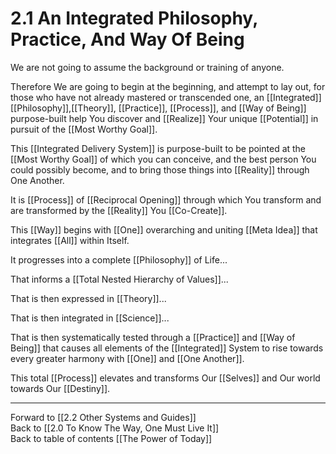 # 2.1 An Integrated Philosophy, Practice, And Way Of Being

We are not going to assume the background or training of anyone. 

Therefore We are going to begin at the beginning, and attempt to lay out, for those who have not already mastered or transcended one, an [[Integrated]] [[Philosophy]],[[Theory]], [[Practice]], [[Process]], and [[Way of Being]] purpose-built help You discover and [[Realize]] Your unique [[Potential]] in pursuit of the [[Most Worthy Goal]]. 

This [[Integrated Delivery System]] is purpose-built to be pointed at the [[Most Worthy Goal]] of which you can conceive, and the best person You could possibly become, and to bring those things into [[Reality]] through One Another. 

It is [[Process]] of [[Reciprocal Opening]] through which You transform and are transformed by the [[Reality]] You [[Co-Create]].  

This [[Way]] begins with [[One]] overarching and uniting [[Meta Idea]] that integrates [[All]] within Itself.  

It progresses into a complete [[Philosophy]] of Life...  

That informs a [[Total Nested Hierarchy of Values]]...  

That is then expressed in [[Theory]]...  

That is then integrated in [[Science]]...   

That is then systematically tested through a [[Practice]] and [[Way of Being]] that causes all elements of the [[Integrated]] System to rise towards every greater harmony with [[One]] and [[One Another]].   

This total [[Process]] elevates and transforms Our [[Selves]] and Our world towards Our [[Destiny]].  

___

Forward to [[2.2 Other Systems and Guides]]   
Back to [[2.0 To Know The Way, One Must Live It]]  
Back to table of contents [[The Power of Today]]  